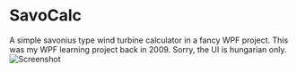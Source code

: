 # SavoCalc
A simple savonius type wind turbine calculator in a fancy WPF project. This was my WPF learning project back in 2009.
Sorry, the UI is hungarian only.
![Screenshot](/../<master>/screenshot.png?raw=true "Screenshot")
